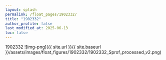 ```yaml
---
layout: splash
permalink: /float_pages/1902332/
title: "1902332"
author_profile: false
last_modified_at: 2025-06-13
toc: false
---
```

 
1902332
![img-png]({{ site.url }}{{ site.baseurl }}/assets/images/float_figures/1902332/1902332_Sprof_processed_v2.png)